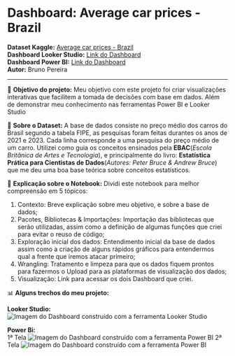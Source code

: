 # Dashboard: Average car prices - Brazil
**Dataset Kaggle:** [Average car prices - Brazil](https://www.kaggle.com/datasets/vagnerbessa/average-car-prices-bazil/data) <br>
**Dashboard Looker Studio:** [Link do Dashboard](https://lookerstudio.google.com/reporting/2c24e641-c581-479d-8c2e-b35c9d909721) <br>
**Dashboard Power BI:** [Link do Dashboard](https://app.powerbi.com/view?r=eyJrIjoiZDA0ZDVjMjktYmI5ZC00OWZmLWI2YTctMGM5OWNmMTVjZjhiIiwidCI6IjYxOTQzZjdjLTdhMTMtNDcxYy1hZDkyLTc2OTdmYzc1ODE1NSJ9) <br>
**Autor:** Bruno Pereira <br>

---
🎯 **Objetivo do projeto:** Meu objetivo com este projeto foi criar visualizações interativas que facilitem a tomada de decisões com base em dados. Além de demonstrar meu conhecimento nas ferramentas Power BI e Looker Studio <br>

🎲 **Sobre o Dataset:** A base de dados consiste no preço médio dos carros do Brasil segundo a tabela FIPE, as pesquisas foram feitas durantes os anos de 2021 e 2023. Cada linha corresponde a uma pesquisa do preço médio de um carro.  Utilizei como guia os conceitos ensinados pela **EBAC**(*Escola Britânica de Artes e Tecnologia*), e principalmente do livro: **Estatística Prática para Cientistas de Dados**(*Autores: Peter Bruce & Andrew Bruce*) que me deu uma boa base teórica sobre conceitos estatísticos.

🔎 **Explicação sobre o Notebook:** Dividi este notebook para melhor compreensão em 5 tópicos:
  1. Contexto: Breve explicação sobre meu objetivo, e sobre a base de dados;
  2. Pacotes, Bibliotecas & Importações: Importação das bibliotecas que serão utilizadas, assim como a definição de algumas funções que criei para evitar o reuso de código;
  3. Exploração inicial dos dados: Entendimento inicial da base de dados assim como a criação de alguns rápidos gráficos para entendermos qual a frente que iremos atacar primeiro;
  4. Wrangling: Tratamento e limpeza para que os dados fiquem prontos para fazermos o Upload para as plataformas de visualização dos dados;
  5. Visualização: Link para acessar os dois Dashboard que criei.

📊 **Alguns trechos do meu projeto:**

**Looker Studio:**
![Imagem do Dashboard construído com a ferramenta Looker Studio](https://github.com/user-attachments/assets/1d3f1118-e7ee-4b64-9509-014b0a47ce96)

**Power Bi:** <br>
1ª Tela 
![Imagem do Dashboard construído com a ferramenta Power BI](https://github.com/user-attachments/assets/b9190946-dd3c-41b7-abeb-8efdb1535e30)
2ª Tela
![Imagem do Dashboard construído com a ferramenta Power BI](https://github.com/user-attachments/assets/faefa792-aa31-4ea0-acb3-fbd60770a79c)

